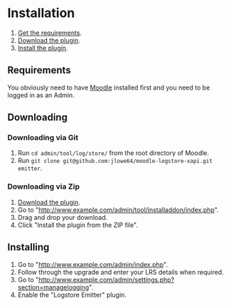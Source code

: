# Installation
1. [Get the requirements](#requirements).
2. [Download the plugin](#downloading).
3. [Install the plugin](#installing).

## Requirements
You obviously need to have [Moodle](https://moodle.org/) installed first and you need to be logged in as an Admin.

## Downloading
### Downloading via Git
1. Run `cd admin/tool/log/store/` from the root directory of Moodle.
2. Run `git clone git@github.com:jlowe64/moodle-logstore-xapi.git emitter`.

### Downloading via Zip
1. [Download the plugin](https://github.com/LearningLocker/learninglocker/archive/develop.zip).
2. Go to "http://www.example.com/admin/tool/installaddon/index.php".
3. Drag and drop your download.
4. Click "Install the plugin from the ZIP file".

## Installing
1. Go to "http://www.example.com/admin/index.php".
2. Follow through the upgrade and enter your LRS details when required.
3. Go to "http://www.example.com/admin/settings.php?section=managelogging".
4. Enable the "Logstore Emitter" plugin.
